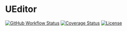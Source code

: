 # UEditor

[![GitHub Workflow Status](https://img.shields.io/github/workflow/status/miaoxing/ueditor/Build?style=flat-square)](https://github.com/miaoxing/ueditor/actions)
[![Coverage Status](https://img.shields.io/coveralls/miaoxing/ueditor.svg?style=flat-square)](https://coveralls.io/r/miaoxing/ueditor?branch=master)
[![License](http://img.shields.io/badge/license-MIT-brightgreen.svg?style=flat-square)](http://www.opensource.org/licenses/MIT)
